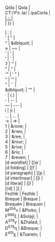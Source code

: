 Q&#x14d;la | Qola | <br>
<ipa>CT:/&#x2c8;&#x1c2;&#x2b0;&#x254;&#x2d0;.l&#x259;/</ipa> | ipaCorla | <br>
<a href=" | {{ | <br>
"> | :: | <br>
</a> | }} | <br>
</link><link> | </link>:<link> | <br>
' | &quot; | <br>
" | &dblquot; | <br>
&#x2248; | ~= | <br>
&rsquo; | ' | <br>
&lsquo; | ` | <br>
&#x294; | '' | <br>
&rdquo; | " | <br>
'" | ' " | <br>
&ldquo; | '" | <br>
&quot; | `` | <br>
&dblquot; | "" | <br>
&middot; | (.) | <br>
&dash; | -- | <br>
&mdash; | --- | <br>
&igrave; | )i | <br>
&hellip; | ... | <br>
&rarr; | => | <br>
<overline>1</overline> | &rone; | <br>
<overline>2</overline> | &rwo; | <br>
<overline>3</overline> | &ree; | <br>
<overline>4</overline> | &rour; | <br>
<overline>5</overline> | &rive; | <br>
<overline>6</overline> | &rix; | <br>
<overline>7</overline> | &reven; | <br>
[d wordlist] | [[w | <br>
[d folding] | [[f | <br>
[d paragraph] | [[p | <br>
[d interlinear] | [[i | <br>
[d literal] | [[l | <br>
[/d] | ]] | <br>
Fezhl&ecirc; | Fezhle | <br>
Brequ&eacute; | Breque | <br>
Brequ&egrave;n | Brequen | <br>
M<sup>204</sup>&nu; | &Ptoko; | <br>
F<sup>996</sup>&xi; | &Solaji; | <br>
A<sup>376</sup>&gamma; | &Zhalad; | <br>
D<sup>578</sup>&eta; | &Breque; | <br>
E<sup>415</sup>&chi; | &Tsarein; | <br>
